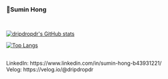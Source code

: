 <!--
**dripdropdr/dripdropdr** is a ✨ _special_ ✨ repository because its `README.md` (this file) appears on your GitHub profile.

Here are some ideas to get you started:

- 🔭 I’m currently working on ...
- 🌱 I’m currently learning ...
- 👯 I’m looking to collaborate on ...
- 🤔 I’m looking for help with ...
- 💬 Ask me about ...
- 📫 How to reach me: ...
- 😄 Pronouns: ...
- ⚡ Fun fact: ...
-->
### 🖤Sumin Hong
<br>

[![dripdropdr's GitHub stats](https://github-readme-stats.vercel.app/api?username=dripdropdr)](https://github.com/anuraghazra/github-readme-stats)


[![Top Langs](https://github-readme-stats.vercel.app/api/top-langs/?username=dripdropdr)](https://github.com/anuraghazra/github-readme-stats)

<br>
LinkedIn: https://www.linkedin.com/in/sumin-hong-b43931221/  <br>
Velog: https://velog.io/@dripdropdr
